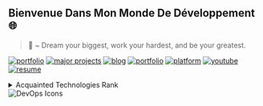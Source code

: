 ## Bienvenue Dans Mon Monde De Développement :globe_with_meridians:

> 📜 ~ Dream your biggest, work your hardest, and be your greatest.

[![portfolio](https://img.shields.io/badge/portfolio-555555?style=for-the-badge&logo=rocket&logoColor=white)]()
[![major projects](https://img.shields.io/badge/major_projects-555555?style=for-the-badge&logo=adobe-creative-cloud&logoColor=white)]()
[![blog](https://img.shields.io/badge/blog-555555?style=for-the-badge&logo=blogger&logoColor=white)]()
[![portfolio](https://img.shields.io/badge/blog-555555?style=for-the-badge&logo=apple&logoColor=white)]()
[![platform](https://img.shields.io/badge/learning_platform-555555?style=for-the-badge&logo=lightning&logoColor=white)]()
[![youtube](https://img.shields.io/badge/youtube-555555?style=for-the-badge&logo=youtube&logoColor=white)]()
[![resume](https://img.shields.io/badge/resume-555555?style=for-the-badge&logo=file-text&logoColor=white)]()



<details>
<summary>Acquainted Technologies Rank</summary>

| Rank | Language |
|-----:|---------------|
|     1| JavaScript |
|     2| CSS |
|     3| HTML |
|     4| React |
|     5| NodeJS|
|     6| Linux |
|     7| GIT |
|     8| Webpack |
|     9| VS Code|
|     10| ESLint |
|     11| Prettier |
|     12| Babel |
|     13| Vite |
|     14| Vercel |

</details>

<picture>
 <source media="(prefers-color-scheme: dark)" srcset="https://image.shutterstock.com/z/stock-vector-vector-devops-icons-editable-stroke-software-1855780402.jpg">
 <source media="(prefers-color-scheme: light)" srcset="https://image.shutterstock.com/z/stock-vector-vector-devops-icons-editable-stroke-software-1855780402.jpg">
 <img alt="DevOps Icons" src="https://image.shutterstock.com/z/stock-vector-vector-devops-icons-editable-stroke-software-1855780402.jpg">
</picture>





